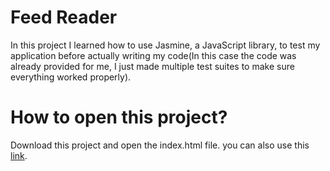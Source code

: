 # Feed Reader

In this project I learned how to use Jasmine, a JavaScript library, to test my application before actually writing my code(In this case the code was already provided for me, I just made multiple test suites to make sure everything worked properly).

# How to open this project?

Download this project and open the index.html file. you can also use this [link](https://enightengale.github.io/feed_reader/).
